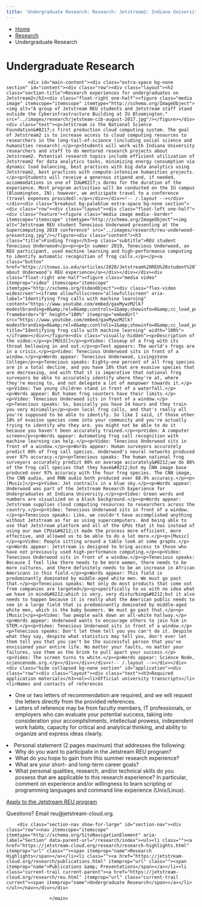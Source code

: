 ```yaml
---
title: 'Undergraduate Research: Research: Jetstream2: Indiana University'
---
```


<main><div class="content-top"><div class="section breadcrumbs"><div class="row"><div class="layout"><ul itemscope="itemscope" itemtype="http://schema.org/BreadcrumbList"><li itemprop="itemListElement" itemscope="itemscope" itemtype="http://schema.org/ListItem"><a href="../index.html" itemprop="item"><span itemprop="name">Home</span></a><meta content="1" itemprop="position"/></li><li itemprop="itemListElement" itemscope="itemscope" itemtype="http://schema.org/ListItem"><a href="index.html" itemprop="item"><span itemprop="name">Research</span></a><meta content="2" itemprop="position"/></li><li class="current" itemprop="itemListElement" itemscope="itemscope" itemtype="http://schema.org/ListItem"><span itemprop="name">Undergraduate Research</span><meta content="3" itemprop="position"/></li></ul></div></div></div><div class="section page-title bg-none"><div class="row"><div class="layout"><h1>Undergraduate Research</h1></div></div></div></div>
                    
            <div id="main-content"><div class="extra-space bg-none section" id="content"><div class="row"><div class="layout"><h2 class="section-title">Research experiences for undergraduates on Jetstream2</h2><div class="float-right one-half"><figure class="media image" itemscope="itemscope" itemtype="http://schema.org/ImageObject"><img alt="A group of Jetstream REU students and Jetstream staff stand outside the Cyberinfrastructure Building at IU Bloomington." src="../images/research/jetsteam-cib-august-2017.jpg"/></figure></div><div class="text"><p>Jetstream is the National Science Foundation&#8217;s first production cloud computing system. The goal of Jetstream2 is to increase access to cloud computing resources to researchers in the long-tail-of-science (including social science and humanities research).</p><p>Students will work with Indiana University researchers and staff to do mentored research projects about Jetstream2. Potential research topics include efficient utilization of Jetstream2 for data analytics tasks, minimizing energy consumption via dynamic load balancing, best practices with big data analytics using Jetstream2, best practices with compute-intensive humanities projects.</p><p>Students will receive a generous stipend and, if needed, accommodations in one of IU&#8217;s dorms for the duration of the experience. Most program activities will be conducted on the IU campus (Bloomington, IN); however, we anticipate travel to a conference (travel expenses provided).</p></div></div><!-- /.layout --></div></div><div class="breakout bg-paleblue extra-space bg-none section"><div class="row"><div class="layout"><div class="float-left one-half"><div class="feature"><figure class="media image media--border" itemscope="itemscope" itemtype="http://schema.org/ImageObject"><img alt="Jetstream REU student Tenecious Underwood presenting at the Supercomputing 2019 conference" src="../images/research/reu-underwood-presenting.jpg"/></figure><div class="content"><h3 class="title">Finding frogs</h3><p class="subtitle">REU student Tenecious Underwood</p><p><p>In summer 2019, Tenecious Underwood, an REU participant, used machine learning and high-performance computing to identify automatic recognition of frog calls.</p></p><a class="button" href="https://itnews.iu.edu/articles/2020/Jetstream%20REU%20student%20Tenecious%20Underwood%20awarded%20prize%20at%20ERN%20conference.php">Learn about Underwood’s REU experience</a></div></div></div><div class="float-right one-half"><figure class="media video" itemprop="video" itemscope="itemscope" itemtype="http://schema.org/VideoObject"><div class="flex-video widescreen"><iframe allowfullscreen="allowfullscreen" aria-label="Identifying frog calls with machine learning" content="https://www.youtube.com/embed/gaxMywzM2lk?modestbranding=0&amp;rel=0&amp;controls=1&amp;showinfo=0&amp;cc_load_policy=1" frameborder="0" height="100%" itemprop="embedUrl" src="https://www.youtube.com/embed/gaxMywzM2lk?modestbranding=0&amp;rel=0&amp;controls=1&amp;showinfo=0&amp;cc_load_policy=1" title="Identifying frog calls with machine learning" width="100%"></iframe></div></figure><div class="visually-hidden"><p>Description of the video:</p><p>[MUSIC]</p><p>Video: Closeup of a frog with its throat bellowing in and out.</p><p>Text appears: The world's frogs are in a crisis.</p><p>Video: Tenecious Underwood sits in front of a window.</p><p>Words appear: Tenecious Underwood, Livingstone College</p><p>Tenecious speaks: Eighty-one percent of all frog species are in a total decline, and you have 18% that are evasive species that are decreasing, and with that it is imperative that national frog surveyors be able to accurately identify where they're at, where they're moving to, and not delegate a lot of manpower towards it.</p><p>Video: Two young children stand in front of a waterfall.</p><p>Words appear: But human frog counters have their limits.</p><p>Video: Tenecious Underwood sits in front of a window.</p><p>Tenecious speaks: So, basically you have 24 hours and they train you very minimally</p><p>on local frog calls, and that's really all you're supposed to be able to identify. So like I said, if those other 18% of evasive species come into your community and you're actually trying to identify who they are. you might not be able to do it because you haven't been accurately trained.</p><p>Video: A computer screen</p><p>Words appear: Automating frog call recognition with machine learning can help.</p><p>Video: Tenecious Underwood sits in front of a window.</p><p>Words appear: Human surveyors accurately predict 80% of frog call species. Underwood's neural networks produced over 97% accuracy.</p><p>Tenecious speaks: The human national frog surveyors accurately predict 80% on average accurately&#8212;we do 80% of the frog call species that they have&#8212;but my CNN image base produced over 97% accuracy with the four frog species. The CNN image, the CNN audio, and RNN audio both produced over 88.9% accuracy.</p><p>[Music]</p><p>Video: Jet contrails in a blue sky.</p><p>Words appear: Underwood was part of the Jetstream Research Experience for Undergraduates at Indiana University.</p><p>Video: Green words and numbers are visualized on a black background.</p><p>Words appear: Jetstream supplies cloud computing resources to researchers across the country.</p><p>Video: Tenecious Underwood sits in front of a window.</p><p>Tenecious speaks: Like, we couldn't have accomplished anything without Jetstream as far as using supercomputers. And being able to use that Jetstream platform and all of the GPUs that it has instead of using our own CPUs&#8212;it made the process more efficient, more effective, and allowed us to be able to do a lot more.</p><p>[Music]</p><p>Video: People sitting around a table look at some graphs.</p><p>Words appear: Jetstream is designed to bring access to those who have not previously used high-performance computing.</p><p>Video: Tenecious Underwood sits in front of a window.</p><p>Tenecious speaks: Because I feel like there needs to be more women, there needs to be more cultures, and there definitely needs to be an increase in African Americans in this field.</p><p>Words appear: This field is predominantly dominated by middle-aged white men. We must go past that.</p><p>Tenecious speaks: Not only do most products that come out from companies are targeted</p><p>specifically to us with no idea what we have in mind&#8212;which is very, very disturbing&#8212;but it also needs to happen because it is really what the American public needs to see in a large field that is predominantly dominated by middle-aged white men, which is the baby boomers. We must go past that.</p><p>[Music]</p><p>Video: Two people walk down an all-white hallway.</p><p>Words appear: Underwood wants to encourage others to join him in STEM.</p><p>Video: Tenecious Underwood sits in front of a window.</p><p>Tenecious speaks: Don't let them tell you you can't do it. Despite what they say, despite what statistics may tell you, don't ever let them tell you that you can't be the successful person that you've envisioned your entire life. No matter your faults, no matter your failures, use them as the brink to pull apart your success.</p><p>Video: The screen turns to white.</p><p>Words appear: Science Node, sciencenode.org.</p></div></div></div><!-- /.layout --></div></div><div class="hide collapsed bg-none section" id="application"><div class="row"><div class="layout"><div class="text"><h3>Required application materials</h3><ol><li>Official university transcripts</li><li>Names and contacts of references
<ul><li>One or two letters of recommendation are required, and we will request the letters directly from the provided references.</li><li>Letters of reference may be from faculty members, IT professionals, or employers who can evaluate your potential success, taking into consideration your accomplishments, intellectual prowess, independent work habits, capacity for critical and analytical thinking, and ability to organize and express ideas clearly.</li></ul></li><li>Personal statement (2 pages maximum) that addresses the following:
<ul><li>Why do you want to participate in the Jetstream REU program?</li><li>What do you hope to gain from this summer research experience?</li><li>What are your short- and long-term career goals?</li><li>What personal qualities, research, and/or technical skills do you possess that are applicable to this research experience? In particular, comment on experience and/or willingness to learn scripting or programming languages and command line experience (Unix/Linux).</li></ul></li></ol><a class="button" href="reu-application.html">Apply to the Jetstream REU program</a><p>Questions? Email <span ery="absbyybj" uers="erh@wrgfgernz-pybhq.bet">&#114;&#101;&#117;&#64;&#106;&#101;&#116;&#115;&#116;&#114;&#101;&#97;&#109;&#45;&#99;&#108;&#111;&#117;&#100;&#46;&#111;&#114;&#103;</span>.</p></div></div><!-- /.layout --></div></div></div>
                                
          
    
                    
        
    
        <div class="section-nav show-for-large" id="section-nav"><div class="row"><nav itemscope="itemscope" itemtype="http://schema.org/SiteNavigationElement" aria-label="Section" data-parent-url="/research/index"><ul><li class=""><a href="https://jetstream-cloud.org/research/research-highlights.html" itemprop="url" class=""><span itemprop="name">Research Highlights</span></a></li><li class=""><a href="https://jetstream-cloud.org/research/publications.html" itemprop="url" class=""><span itemprop="name">Publications &amp; Presentations</span></a></li><li class="current-trail current-parent"><a href="https://jetstream-cloud.org/research/reu.html" itemprop="url" class="current-trail current"><span itemprop="name">Undergraduate Research</span></a></li></ul></nav></div></div>
    
                    </main>
